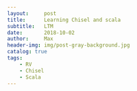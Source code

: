 ```yaml
---
layout:     post
title:      Learning Chisel and scala
subtitle:   LTM
date:       2018-10-02
author:     Max
header-img: img/post-gray-background.jpg
catalog: true
tags:
    - RV
    - Chisel
    - Scala
---
```

